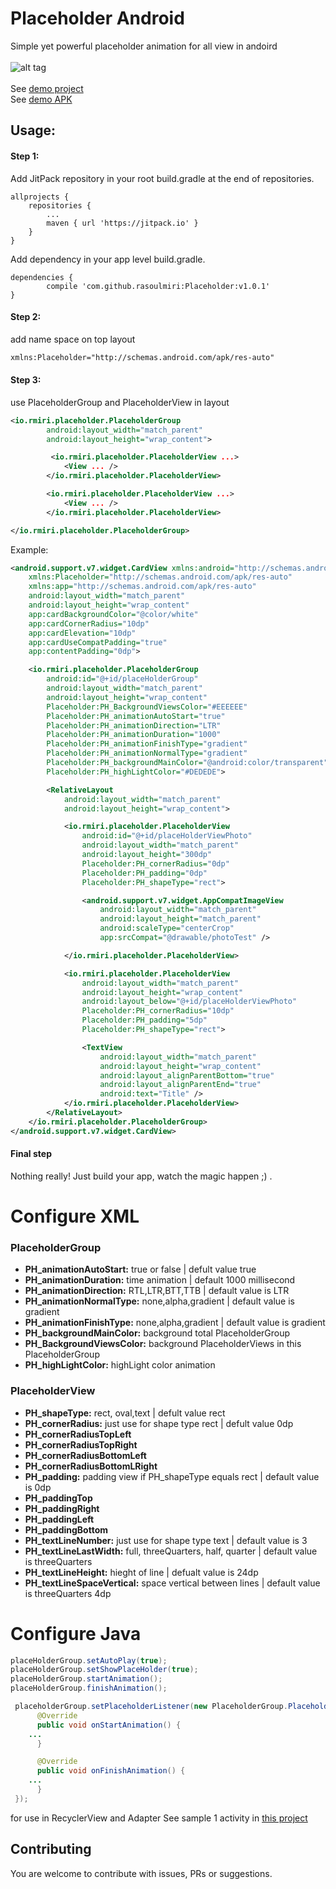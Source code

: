 # Placeholder Android
Simple yet powerful placeholder animation for all view in andoird 
<br/><br/>
![alt tag](https://github.com/rasoulmiri/Placeholder/blob/master/demoFile/1.gif)
<br/><br/>
See [demo project](https://github.com/rasoulmiri/Placeholder/tree/master/sample)
<br/>
See [demo APK](https://github.com/rasoulmiri/Placeholder/blob/master/demoFile/sample.apk)
<br/>

## Usage:
#### Step 1:

Add JitPack repository in your root build.gradle at the end of repositories.

    allprojects {
        repositories {
    	    ...
    	    maven { url 'https://jitpack.io' }
        }
    }
   
Add dependency in your app level build.gradle.

    dependencies {
	        compile 'com.github.rasoulmiri:Placeholder:v1.0.1'
	}

#### Step 2:
add name space on top layout
```xml
xmlns:Placeholder="http://schemas.android.com/apk/res-auto" 
```
#### Step 3:
use PlaceholderGroup and PlaceholderView in layout 
```xml
<io.rmiri.placeholder.PlaceholderGroup
        android:layout_width="match_parent"
        android:layout_height="wrap_content">

         <io.rmiri.placeholder.PlaceholderView ...>
            <View ... />
        </io.rmiri.placeholder.PlaceholderView>

        <io.rmiri.placeholder.PlaceholderView ...>
            <View ... />
        </io.rmiri.placeholder.PlaceholderView>

</io.rmiri.placeholder.PlaceholderGroup>
```
Example:
```xml
<android.support.v7.widget.CardView xmlns:android="http://schemas.android.com/apk/res/android"
    xmlns:Placeholder="http://schemas.android.com/apk/res-auto"
    xmlns:app="http://schemas.android.com/apk/res-auto"
    android:layout_width="match_parent"
    android:layout_height="wrap_content"
    app:cardBackgroundColor="@color/white"
    app:cardCornerRadius="10dp"
    app:cardElevation="10dp"
    app:cardUseCompatPadding="true"
    app:contentPadding="0dp">

    <io.rmiri.placeholder.PlaceholderGroup
        android:id="@+id/placeHolderGroup"
        android:layout_width="match_parent"
        android:layout_height="wrap_content"
        Placeholder:PH_BackgroundViewsColor="#EEEEEE"
        Placeholder:PH_animationAutoStart="true"
        Placeholder:PH_animationDirection="LTR"
        Placeholder:PH_animationDuration="1000"
        Placeholder:PH_animationFinishType="gradient"
        Placeholder:PH_animationNormalType="gradient"
        Placeholder:PH_backgroundMainColor="@android:color/transparent"
        Placeholder:PH_highLightColor="#DEDEDE">

        <RelativeLayout
            android:layout_width="match_parent"
            android:layout_height="wrap_content">

            <io.rmiri.placeholder.PlaceholderView
                android:id="@+id/placeHolderViewPhoto"
                android:layout_width="match_parent"
                android:layout_height="300dp"
                Placeholder:PH_cornerRadius="0dp"
                Placeholder:PH_padding="0dp"
                Placeholder:PH_shapeType="rect">

                <android.support.v7.widget.AppCompatImageView
                    android:layout_width="match_parent"
                    android:layout_height="match_parent"
                    android:scaleType="centerCrop"
                    app:srcCompat="@drawable/photoTest" />

            </io.rmiri.placeholder.PlaceholderView>

            <io.rmiri.placeholder.PlaceholderView
                android:layout_width="match_parent"
                android:layout_height="wrap_content"
                android:layout_below="@+id/placeHolderViewPhoto"
                Placeholder:PH_cornerRadius="10dp"
                Placeholder:PH_padding="5dp"
                Placeholder:PH_shapeType="rect">

                <TextView
                    android:layout_width="match_parent"
                    android:layout_height="wrap_content"
                    android:layout_alignParentBottom="true"
                    android:layout_alignParentEnd="true"
                    android:text="Title" />
            </io.rmiri.placeholder.PlaceholderView>
        </RelativeLayout>
    </io.rmiri.placeholder.PlaceholderGroup>
</android.support.v7.widget.CardView>
```
#### Final step

Nothing really! Just build your app, watch the magic happen ;) .


# Configure XML

### PlaceholderGroup
 * **PH_animationAutoStart:** true or false | defult value true
 * **PH_animationDuration:** time animation | default 1000 millisecond
 * **PH_animationDirection:** RTL,LTR,BTT,TTB | default value is LTR
 * **PH_animationNormalType:** none,alpha,gradient | default value is gradient
 * **PH_animationFinishType:** none,alpha,gradient | default value is gradient
 * **PH_backgroundMainColor:** background total PlaceholderGroup 
 * **PH_BackgroundViewsColor:** background PlaceholderViews in this PlaceholderGroup
 * **PH_highLightColor:** highLight color animation


### PlaceholderView
 * **PH_shapeType:** rect, oval,text | defult value rect
 * **PH_cornerRadius:** just use for shape type rect | defult value 0dp
 * **PH_cornerRadiusTopLeft**
 * **PH_cornerRadiusTopRight**
 * **PH_cornerRadiusBottomLeft**
 * **PH_cornerRadiusBottomLRight**
 * **PH_padding:** padding view if PH_shapeType equals rect | default value is 0dp
 * **PH_paddingTop**
 * **PH_paddingRight**
 * **PH_paddingLeft**
 * **PH_paddingBottom**
 * **PH_textLineNumber:** just use for shape type text  | default value is 3
 * **PH_textLineLastWidth:** full, threeQuarters, half, quarter | default value is threeQuarters
 * **PH_textLineHeight:** hieght of line | defualt value is 24dp
 * **PH_textLineSpaceVertical:** space vertical between lines | default value is threeQuarters 4dp
 
 # Configure Java
 
 ```java
 placeHolderGroup.setAutoPlay(true);
 placeHolderGroup.setShowPlaceHolder(true);
 placeHolderGroup.startAnimation();
 placeHolderGroup.finishAnimation();
```

```java
 placeholderGroup.setPlaceholderListener(new PlaceholderGroup.PlaceholderListener() {
      @Override
      public void onStartAnimation() {
	...
      }

      @Override
      public void onFinishAnimation() {
	...
      }
 });
```


for use in RecyclerView and Adapter See sample 1 activity in [this project](https://github.com/rasoulmiri/Placeholder/tree/master/sample)
<br/>

## Contributing

You are welcome to contribute with issues, PRs or suggestions.
